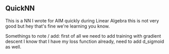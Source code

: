 ## QuickNN

This is a NN I wrote for AIM quickly during Linear Algebra this is not very good but hey that's fine we're learning you know.

Somethings to note / add: first of all we need to add training with gradient descent I know that I have my loss function already, need to add d_sigmoid as well.
